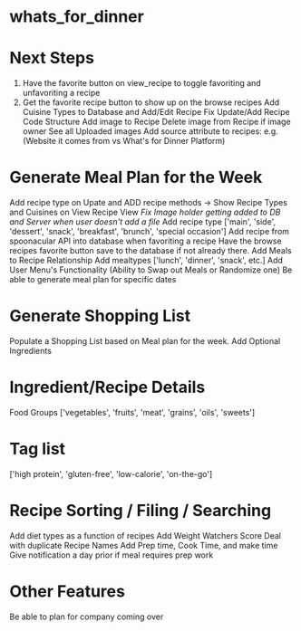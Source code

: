 # whats_for_dinner

# Next Steps
1. Have the favorite button on view_recipe to toggle favoriting and unfavoriting a recipe
2. Get the favorite recipe button to show up on the browse recipes
Add Cuisine Types to Database and Add/Edit Recipe
Fix Update/Add Recipe Code Structure
Add image to Recipe
Delete image from Recipe if image owner
See all Uploaded images
Add source attribute to recipes: e.g.(Website it comes from vs What's for Dinner Platform)

# Generate Meal Plan for the Week
Add recipe type on Upate and ADD recipe methods
-> Show Recipe Types and Cuisines on View Recipe View
*Fix Image holder getting added to DB and Server when user doesn't add a file*
Add recipe type ['main', 'side', 'dessert', 'snack', 'breakfast', 'brunch', 'special occasion'] 
Add recipe from spoonacular API into database when favoriting a recipe
Have the browse recipes favorite button save to the database if not already there. 
Add Meals to Recipe Relationship
Add mealtypes ['lunch', 'dinner', 'snack', etc.]
Add User Menu's Functionality (Ability to Swap out Meals or Randomize one)
Be able to generate meal plan for specific dates

# Generate Shopping List
Populate a Shopping List based on Meal plan for the week. 
Add Optional Ingredients

# Ingredient/Recipe Details
Food Groups ['vegetables', 'fruits', 'meat', 'grains', 'oils', 'sweets']

# Tag list 
['high protein', 'gluten-free', 'low-calorie', 'on-the-go']

# Recipe Sorting / Filing / Searching
Add diet types as a function of recipes
Add Weight Watchers Score
Deal with duplicate Recipe Names
Add Prep time, Cook Time, and make time
Give notification a day prior if meal requires prep work

# Other Features
Be able to plan for company coming over